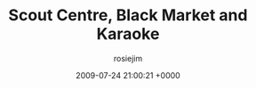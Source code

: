 ---
blog: travel
date: 2009-07-24 21:00:21 +0000
title: "Scout Centre, Black Market and Karaoke"
author: rosiejim
permalink: /china-2009/three-nations/mongolia/ulaanbaatar/scout-centre-black-market-and-karaoke.markd/
---